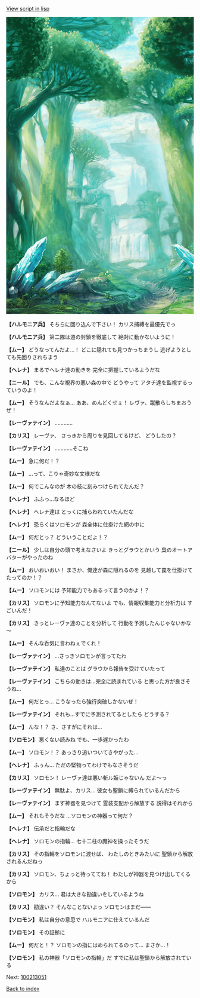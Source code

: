 [View script in lisp](../scripts/100213043.txt)

![forest.png](../images/backgrounds/forest.png)

**【ハルモニア兵】**
そちらに回り込んで下さい！
カリス捕縛を最優先でっ

**【ハルモニア兵】**
第二隊は道の封鎖を徹底して
絶対に動かないように！

**【ムー】**
どうなってんだよ…！
どこに隠れても見つかっちまうし
逃げようとしても先回りされちまう

**【ヘレナ】**
まるでヘレナ達の動きを
完全に把握しているようだな

**【ニール】**
でも、こんな視界の悪い森の中で
どうやって
アタチ達を監視するっていうのよ！

**【ムー】**
そうなんだよなぁ…
ああ、めんどくせぇ！
レヴァ、蹴散らしちまおうぜ！

**【レーヴァテイン】**
…………

**【カリス】**
レーヴァ、
さっきから周りを見回してるけど、
どうしたの？

**【レーヴァテイン】**
…………そこね

**【ムー】**
急に何だ！？

**【ムー】**
…って、こりゃ奇妙な文様だな

**【ムー】**
何でこんなのが
木の枝に刻みつけられてたんだ？

**【ヘレナ】**
ふふっ…なるほど

**【ヘレナ】**
ヘレナ達は
とっくに捕らわれていたんだな

**【ヘレナ】**
恐らくはソロモンが
森全体に仕掛けた網の中に

**【ムー】**
何だとっ？
どういうことだよ！？

**【ニール】**
少しは自分の頭で考えなさいよ
きっとグラウとかいう
梟のオートアバターがやったのね

**【ムー】**
おいおいおい！
まさか、俺達が森に隠れるのを
見越して罠を仕掛けてたってのか！？

**【ムー】**
ソロモンには
予知能力でもあるって言うのかよ！？

**【カリス】**
ソロモンに予知能力なんてないよ
でも、情報収集能力と分析力は
すごいんだ！

**【カリス】**
きっとレーヴァ達のことを分析して
行動を予測したんじゃないかな～

**【ムー】**
そんな呑気に言わねぇでくれ！

**【レーヴァテイン】**
…さっきソロモンが言ってたわ

**【レーヴァテイン】**
私達のことは
グラウから報告を受けていたって

**【レーヴァテイン】**
こちらの動きは…完全に読まれている
と思った方が良さそうね…

**【ムー】**
何だとっ…
こうなったら強行突破しかないぜ！

**【レーヴァテイン】**
それも…すでに予測されてるとしたら
どうする？

**【ムー】**
んな！？
さ、さすがにそれは…

**【ソロモン】**
悪くない読みね
でも、一歩遅かったわ

**【ムー】**
ソロモン！？
あっさり追いついてきやがった…

**【ヘレナ】**
ふぅん…
ただの堅物ってわけでもなさそうだ

**【カリス】**
ソロモン！
レーヴァ達は悪い斬ル姫じゃないん
だよ～っ

**【レーヴァテイン】**
無駄よ、カリス…
彼女も聖鎖に縛られているんだから

**【レーヴァテイン】**
まず神器を見つけて
霊装支配から解放する
説得はそれから

**【ムー】**
それもそうだな
…ソロモンの神器って何だ？

**【ヘレナ】**
伝承だと指輪だな

**【ヘレナ】**
ソロモンの指輪…
七十二柱の魔神を操ったそうだ

**【カリス】**
その指輪をソロモンに渡せば、
わたしのときみたいに
聖鎖から解放されるんだねっ

**【カリス】**
ソロモン、ちょっと待っててね！
わたしが神器を見つけ出してくるから

**【ソロモン】**
カリス…
君は大きな勘違いをしているようね

**【カリス】**
勘違い？
そんなことないよっ
ソロモンはまだ――

**【ソロモン】**
私は自分の意思で
ハルモニアに仕えているんだ

**【ソロモン】**
その証拠に

**【ムー】**
何だと！？
ソロモンの指にはめられてるのって…
まさか…！

**【ソロモン】**
私の神器「ソロモンの指輪」だ
すでに私は聖鎖から解放されている

Next: [100213051](100213051.md)

[Back to index](index.md)
